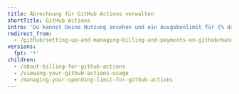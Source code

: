 ```yaml
---
title: Abrechnung für GitHub Actions verwalten
shortTitle: GitHub Actions
intro: 'Du kannst Deine Nutzung ansehen und ein Ausgabenlimit für {% data variables.product.prodname_actions %} setzen.'
redirect_from:
  - /github/setting-up-and-managing-billing-and-payments-on-github/managing-billing-for-github-actions
versions:
  fpt: '*'
children:
  - /about-billing-for-github-actions
  - /viewing-your-github-actions-usage
  - /managing-your-spending-limit-for-github-actions
---
```


